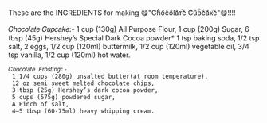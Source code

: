 These are the INGREDIENTS for making 😋"Cͨhͪoͦcͨoͦlaͣᴛⷮeͤ Cͨuͧрⷬcͨaͣᴋⷦeͤ"😋!!!!

   𝐶ℎ𝑜𝑐𝑜𝑙𝑎𝑡𝑒 𝐶𝑢𝑝𝑐𝑎𝑘𝑒:- 
     1 cup (130g) All Purpose Flour,
     1 cup (200g) Sugar,
     6 tbsp (45g) Hershey’s Special Dark Cocoa powder*
     1 tsp baking soda,
     1/2 tsp salt,
     2 eggs,
     1/2 cup (120ml) buttermilk,
     1/2 cup (120ml) vegetable oil,
     3/4 tsp vanilla,
     1/2 cup (120ml) hot water.

    𝐶ℎ𝑜𝑐𝑜𝑙𝑎𝑡𝑒 𝐹𝑟𝑜𝑠𝑡𝑖𝑛𝑔:-
     1 1/4 cups (280g) unsalted butter(at room temperature),
     12 oz semi sweet melted chocolate chips, 
     3 tbsp (25g) Hershey’s dark cocoa powder,
     5 cups (575g) powdered sugar,
     A Pinch of salt,
     4–5 tbsp (60-75ml) heavy whipping cream.
